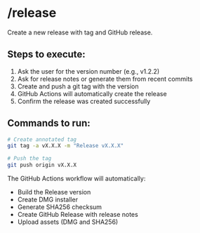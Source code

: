 # /release

Create a new release with tag and GitHub release.

## Steps to execute:

1. Ask the user for the version number (e.g., v1.2.2)
2. Ask for release notes or generate them from recent commits
3. Create and push a git tag with the version
4. GitHub Actions will automatically create the release
5. Confirm the release was created successfully

## Commands to run:

```bash
# Create annotated tag
git tag -a vX.X.X -m "Release vX.X.X"

# Push the tag
git push origin vX.X.X
```

The GitHub Actions workflow will automatically:
- Build the Release version
- Create DMG installer
- Generate SHA256 checksum
- Create GitHub Release with release notes
- Upload assets (DMG and SHA256)